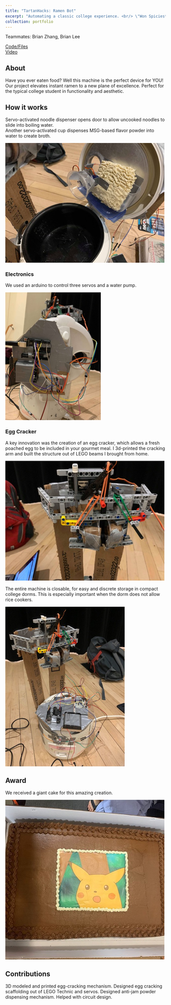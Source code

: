 ```yaml
---
title: "TartanHacks: Ramen Bot"
excerpt: "Automating a classic college experience. <br/> \"Won Spiciest Meme\" award. <br/><img src='/images/portfolio-3/ramensplash.jpg'>"
collection: portfolio
---
```


Teammates: Brian Zhang, Brian Lee

[Code/Files](https://github.com/atomicapple0/ramen_bot)  
[Video](https://www.youtube.com/watch?v=7We7kzvptaM)

## About

Have you ever eaten food? Well this machine is the perfect device for YOU! Our project elevates instant ramen to a new plane of excellence. Perfect for the typical college student in functionality and aesthetic.

## How it works

Servo-activated noodle dispenser opens door to allow uncooked noodles to slide into boiling water.  
Another servo-activated cup dispenses MSG-based flavor powder into water to create broth.

<img src="/images/portfolio-3/saucenoodles.jpg" alt="noodles and sauce" width="500"/>

### Electronics

We used an arduino to control three servos and a water pump.

<img src="/images/portfolio-3/lidelectronics.jpg" alt="lid electronics" width="300"/>


### Egg Cracker

A key innovation was the creation of an egg cracker, which allows a fresh poached egg to be included in your gourmet meal. I 3d-printed the cracking arm and built the structure out of LEGO beams I brought from home.

![cracker](/images/portfolio-3/eggcracker.jpg)

The entire machine is closable, for easy and discrete   storage in compact college dorms. This is especially important when the dorm does not allow rice cookers.

![close](/images/portfolio-3/lid_closes.jpg)

## Award

We received a giant cake for this amazing creation.

![cake](/images/portfolio-3/pikachucake.jpg)

## Contributions

3D modeled and printed egg-cracking mechanism. Designed egg cracking scaffolding out of LEGO Technic and servos. Designed anti-jam powder dispensing mechanism. Helped with circuit design. 
